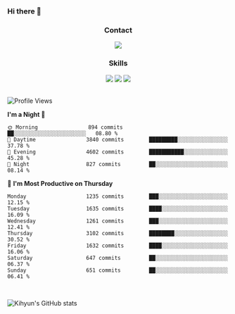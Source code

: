 ### Hi there 👋

<!--
**Key5771/Key5771** is a ✨ _special_ ✨ repository because its `README.md` (this file) appears on your GitHub profile.

Here are some ideas to get you started:

- 🔭 I’m currently working on ...
- 🌱 I’m currently learning ...
- 👯 I’m looking to collaborate on ...
- 🤔 I’m looking for help with ...
- 💬 Ask me about ...
- 📫 How to reach me: ...
- 😄 Pronouns: ...
- ⚡ Fun fact: ...
-->

<h3 align="center">Contact</h3>
<div align="center">
  <a href="mailto:ksj57715@gmail.com"><img src="https://img.shields.io/badge/Gmail-D14836?style=for-the-badge&logo=gmail&logoColor=white"/></a>
</div>

<h3 align="center">Skills</h3>
<div align="center">
  <img src="https://img.shields.io/badge/iOS-000000?style=for-the-badge&logo=ios&logoColor=white"/>
  <img src="https://img.shields.io/badge/Swift-FA7343?style=for-the-badge&logo=swift&logoColor=white"/>
  <img src="https://img.shields.io/badge/Xcode-007ACC?style=for-the-badge&logo=Xcode&logoColor=white"/>
</div>

<br>

<!--START_SECTION:waka-->
![Profile Views](http://img.shields.io/badge/Profile%20Views-0-blue)

**I'm a Night 🦉** 

```text
🌞 Morning                894 commits         ██░░░░░░░░░░░░░░░░░░░░░░░   08.80 % 
🌆 Daytime                3840 commits        █████████░░░░░░░░░░░░░░░░   37.78 % 
🌃 Evening                4602 commits        ███████████░░░░░░░░░░░░░░   45.28 % 
🌙 Night                  827 commits         ██░░░░░░░░░░░░░░░░░░░░░░░   08.14 % 
```
📅 **I'm Most Productive on Thursday** 

```text
Monday                   1235 commits        ███░░░░░░░░░░░░░░░░░░░░░░   12.15 % 
Tuesday                  1635 commits        ████░░░░░░░░░░░░░░░░░░░░░   16.09 % 
Wednesday                1261 commits        ███░░░░░░░░░░░░░░░░░░░░░░   12.41 % 
Thursday                 3102 commits        ████████░░░░░░░░░░░░░░░░░   30.52 % 
Friday                   1632 commits        ████░░░░░░░░░░░░░░░░░░░░░   16.06 % 
Saturday                 647 commits         ██░░░░░░░░░░░░░░░░░░░░░░░   06.37 % 
Sunday                   651 commits         ██░░░░░░░░░░░░░░░░░░░░░░░   06.41 % 
```



<!--END_SECTION:waka-->

<br>


![Kihyun's GitHub stats](https://github-readme-stats.vercel.app/api?username=key5771&show_icons=true&theme=radical)
